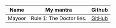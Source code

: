 | Name           | My mantra             | Github                                       |
| -------------- | --------------------- | -------------------------------------------- |
|Mayoor          |Rule 1: The Doctor lies.|[GitHub](https://github.com/Mayoor10)